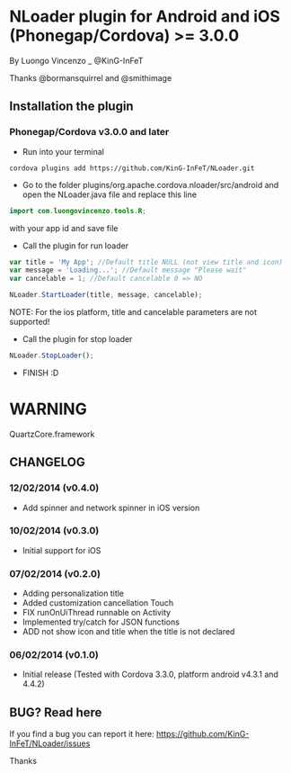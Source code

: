 # NLoader plugin for Android and iOS (Phonegap/Cordova) >= 3.0.0

By Luongo Vincenzo _ @KinG-InFeT

Thanks @bormansquirrel and @smithimage


## Installation the plugin

### Phonegap/Cordova v3.0.0 and later


* Run into your terminal

```text
cordova plugins add https://github.com/KinG-InFeT/NLoader.git
```

* Go to the folder plugins/org.apache.cordova.nloader/src/android and open the NLoader.java file and replace this line

```java
import com.luongovincenzo.tools.R;
```

with your app id and save file


* Call the plugin for run loader

```javascript
var title = 'My App'; //Default title NULL (not view title and icon)
var message = 'Loading...'; //Default message "Please wait"
var cancelable = 1; //Default cancelable 0 => NO

NLoader.StartLoader(title, message, cancelable);
```

NOTE: For the ios platform, title and cancelable parameters are not supported!

* Call the plugin for stop loader

```javascript
NLoader.StopLoader();
```

* FINISH :D

# WARNING
QuartzCore.framework


## CHANGELOG

### 12/02/2014 (v0.4.0)
* Add spinner and network spinner in iOS version

### 10/02/2014 (v0.3.0)
* Initial support for iOS

### 07/02/2014 (v0.2.0)
* Adding personalization title
* Added customization cancellation Touch
* FIX runOnUiThread runnable on Activity
* Implemented try/catch for JSON functions
* ADD not show icon and title when the title is not declared

### 06/02/2014 (v0.1.0)
* Initial release (Tested with Cordova 3.3.0, platform android v4.3.1 and 4.4.2)



## BUG? Read here

If you find a bug you can report it here: https://github.com/KinG-InFeT/NLoader/issues


Thanks